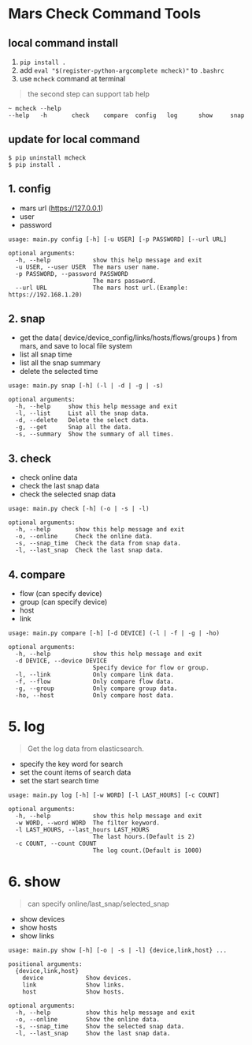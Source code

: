 # Mars Check Command Tools

## local command install
1. `pip install .`
2. add `eval "$(register-python-argcomplete mcheck)"` to `.bashrc`
3. use `mcheck` command at terminal
> the second step can support tab help

```
~ mcheck --help
--help   -h       check    compare  config   log      show     snap
```

## update for local command 
```
$ pip uninstall mcheck
$ pip install .
```

## 1. config
- mars url (https://127.0.0.1)
- user
- password  
```
usage: main.py config [-h] [-u USER] [-p PASSWORD] [--url URL]

optional arguments:
  -h, --help            show this help message and exit
  -u USER, --user USER  The mars user name.
  -p PASSWORD, --password PASSWORD
                        The mars password.
  --url URL             The mars host url.(Example: https://192.168.1.20)
```  

## 2. snap
- get the data( device/device_config/links/hosts/flows/groups ) from mars, and save to local file system
- list all snap time
- list all the snap summary
- delete the selected time
```
usage: main.py snap [-h] (-l | -d | -g | -s)

optional arguments:
  -h, --help     show this help message and exit
  -l, --list     List all the snap data.
  -d, --delete   Delete the select data.
  -g, --get      Snap all the data.
  -s, --summary  Show the summary of all times.
```

## 3. check
- check online data
- check the last snap data
- check the selected snap data
```
usage: main.py check [-h] (-o | -s | -l)

optional arguments:
  -h, --help       show this help message and exit
  -o, --online     Check the online data.
  -s, --snap_time  Check the data from snap data.
  -l, --last_snap  Check the last snap data.
```

## 4. compare
- flow (can specify device)
- group (can specify device)
- host
- link
```
usage: main.py compare [-h] [-d DEVICE] (-l | -f | -g | -ho)

optional arguments:
  -h, --help            show this help message and exit
  -d DEVICE, --device DEVICE
                        Specify device for flow or group.
  -l, --link            Only compare link data.
  -f, --flow            Only compare flow data.
  -g, --group           Only compare group data.
  -ho, --host           Only compare host data.
```

# 5. log 
>Get the log data from elasticsearch.
- specify the key word for search 
- set the count items of search data
- set the start search time
```
usage: main.py log [-h] [-w WORD] [-l LAST_HOURS] [-c COUNT]

optional arguments:
  -h, --help            show this help message and exit
  -w WORD, --word WORD  The filter keyword.
  -l LAST_HOURS, --last_hours LAST_HOURS
                        The last hours.(Default is 2)
  -c COUNT, --count COUNT
                        The log count.(Default is 1000)
```

# 6. show
> can specify online/last_snap/selected_snap
- show devices
- show hosts
- show links  
```
usage: main.py show [-h] [-o | -s | -l] {device,link,host} ...

positional arguments:
  {device,link,host}
    device            Show devices.
    link              Show links.
    host              Show hosts.

optional arguments:
  -h, --help          show this help message and exit
  -o, --online        Show the online data.
  -s, --snap_time     Show the selected snap data.
  -l, --last_snap     Show the last snap data.
```